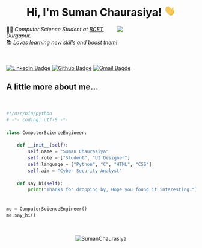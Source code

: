 <h1 align="center"><b> Hi, I'm Suman Chaurasiya!</b> <img src="https://raw.githubusercontent.com/ABSphreak/ABSphreak/master/gifs/Hi.gif" width="30px"></h1>

<img src="https://media.giphy.com/media/ieyl9zmCjO4b4t6qoY/giphy.gif" width="210" align='right'>

<p>
👩‍🎓 <em>Computer Science Student at <a href="http://bcetdgp.ac.in/">BCET</a>, Durgapur.</em>
<br>
📚 <em>Loves learning new skills and boost them!
</em>
</p>
<br>

[![Linkedin Badge](https://img.shields.io/badge/LinkedIn-0077B5?style=for-the-badge&logo=linkedin&logoColor=white)](https://www.linkedin.com/in/suman-chaurasiya-9359641b4)
[![Github Badge](https://img.shields.io/badge/GitHub-100000?style=for-the-badge&logo=github&logoColor=white)](https://github.com/sumanchaurasiya)
[![Gmail Bagde](https://img.shields.io/badge/Gmail-D14836?style=for-the-badge&logo=gmail&logoColor=white&link=mailto:suman26chaurasiya@gmail.com)](mailto:suman26chaurasiya@gmail.com)
<br>

## A little more about me...

<br>

```python
#!/usr/bin/python
# -*- coding: utf-8 -*-

class ComputerScienceEngineer:

    def __init__(self):
        self.name = "Suman Chaurasiya"
        self.role = ["Student", "UI Designer"]
        self.language = ["Python", "C", "HTML", "CSS"]
        self.aim = "Cyber Security Analyst"

    def say_hi(self):
        print("Thanks for dropping by, Hope you found it interesting.")


me = ComputerScienceEngineer()
me.say_hi()
```

<br>

 <p align="center"> <img src="https://komarev.com/ghpvc/?username=sumanchaurasiya" alt="SumanChaurasiya" /> </p>
 
 </br>